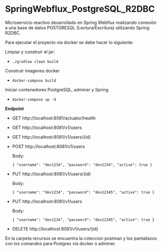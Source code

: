 # SpringWebflux_PostgreSQL_R2DBC
Microservicio reactivo desarrollado en Spring Webflux realizando conexión a una base de datos POSTGRESQL (Lectura/Escritura) utilizando Spring R2DBC.

Para ejecutar el proyecto via docker se debe hacer lo siguiente:

Limpiar y construir el jar:

- `./gradlew clean build`

Construir imagenes docker

- `docker-compose build`

Iniciar contenedores PostgreSQL, adminer y Spring

- `docker-compose up -d`

**Endpoint**
- GET http://localhost:8081/actuator/health
- GET http://localhost:8081/v1/users
- GET http://localhost:8081/v1/users/{id}
- POST http://localhost:8081/v1/users
  
    Body:
  
     `{
         "username": "dev1234",
         "password": "dev1234",
         "active": true
     }`
  

- PUT http://localhost:8081/v1/users/{id}

  Body:

  `{
  "username": "dev1234",
  "password": "dev12345",
  "active": true
  }`
  
  
- PUT http://localhost:8081/v1/users

    Body:
  
     `{
         "username": "dev1234",
         "password": "dev12345",
         "active": true
     }`


- DELETE http://localhost:8081/v1/users/{id}


En la carpeta recursos se encuentra la coleccion postman y los pantallazos con los comandos para Postgres via docker o adminer.